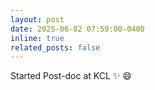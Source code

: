 ```yaml
---
layout: post
date: 2025-06-02 07:59:00-0400
inline: true
related_posts: false
---
```


Started Post-doc at KCL :sparkles: :smile:
